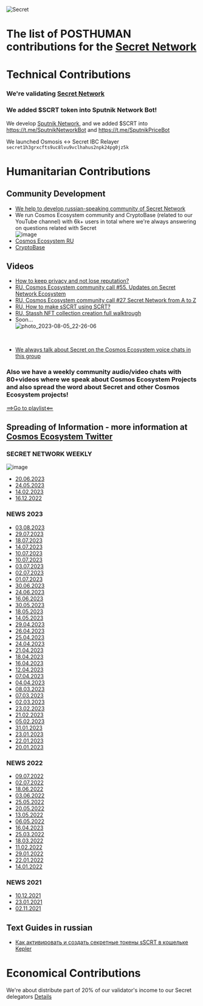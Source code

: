 ![Secret](https://github.com/Validator-POSTHUMAN/contributions/assets/92199696/3b73ee7d-c5af-4e29-a15a-351383f81b5d)
# The list of POSTHUMAN contributions for the [Secret Network](https://scrt.network/)

# Technical Contributions

### We're validating [Secret Network](https://www.mintscan.io/secret/validators/secretvaloper1f8chr3y3s9h8g4vc5pg8wvzzhfy3hcxm0re5zc)

### We added $SCRT token into Sputnik Network Bot! 

We develop [Sputnik Network](https://sputnik.exchange/), and we added $SCRT into https://t.me/SputnikNetworkBot and https://t.me/SputnikPriceBot <br/>

We launched Osmosis <-> Secret IBC Relayer
`secret1h3grxcfts9uc8lvu9vclhahus2npk24pg0jz5k`

# Humanitarian Contributions

## Community Development

- [We help to develop russian-speaking community of Secret Network](https://t.me/scrt_russia)
- We run Cosmos Ecosystem community and CryptoBase (related to our YouTube channel) with 6k+ users in total where we're always answering on questions related with Secret <br/>
![image](https://github.com/Validator-POSTHUMAN/contributions/assets/92199696/34720236-70db-45dc-b2c1-95530770e001) <br/>
- [Cosmos Ecosystem RU](https://t.me/CosmosEcosystem_ru)
- [СryptoBase](https://t.me/Crypto_Base_Chat)

## Videos
- [How to keep privacy and not lose reputation?](https://youtu.be/CArcKRzxd78)
- [RU. Cosmos Ecosystem community call #55. Updates on Secret Network Ecosystem](https://youtu.be/VDEDTmOMbWg)
- [RU. Cosmos Ecosystem community call #27 Secret Network from A to Z](https://youtu.be/LVopimoM8Jk)
- [RU. How to make sSCRT using SCRT?](https://www.youtube.com/watch?v=SPGGbNGXZjg)
- [RU. Stassh NFT collection creation full walktrough](https://youtu.be/dA5d1t_wG4s)
- Soon... <br> ![photo_2023-08-05_22-26-06](https://github.com/Validator-POSTHUMAN/contributions/assets/92199696/07554a7e-61bc-451b-afa5-1f89e0aa3a4a)
<br/>

- [We always talk about Secret on the Cosmos Ecosystem voice chats in this group](https://t.me/CosmosEcosystem_ru)

### Also we have a weekly community audio/video chats with 80+videos where we speak about Cosmos Ecosystem Projects and also spread the word about Secret and other Cosmos Ecosystem projects! 

[==>Go to playlist<==](https://youtube.com/playlist?list=PLgQFzABJoJYx-lwnvZwKjDqsDxiccjP-G)

## Spreading of Information - more information at [Cosmos Ecosystem Twitter](https://twitter.com/CosmosEcosystem)

### SECRET NETWORK WEEKLY <br/>
![image](https://github.com/Validator-POSTHUMAN/contributions/assets/92199696/9c878abc-9afa-4565-93d2-a54e2fa1b751) <br/>

- [20.06.2023](https://twitter.com/CosmosEcosystem/status/1671148115909562375?t=0sXxSAPxCFMZmx9uDiGkRQ&s=19)
- [24.05.2023](https://twitter.com/CosmosEcosystem/status/1661292723188518912?t=L8qNqVy7JP4YZLP3P_HbGg&s=19)
- [14.02.2023](https://twitter.com/CosmosEcosystem/status/1625506150274719745?t=Wmxtk3QyHB0yfY_aZmzpxw&s=19)
- [16.12.2022](https://twitter.com/CosmosEcosystem/status/1603725114842812416?t=9Vq62Y6W2HnHHUAcBLe-lg&s=19)

### NEWS 2023 

- [03.08.2023](https://twitter.com/CosmosEcosystem/status/1687079946257051648?t=2FyDN1-Pki1MQFkw2loieg&s=19)
- [29.07.2023](https://twitter.com/CosmosEcosystem/status/1684580014313152513?t=KvxIJXq28OYvIshojgufaQ&s=19)
- [18.07.2023](https://twitter.com/CosmosEcosystem/status/1681262796447813632?t=vAjAvUueDHKj1jM87F_3bw&s=19)
- [14.07.2023](https://twitter.com/CosmosEcosystem/status/1679914437673615372?t=xwIVoxBoDccxRWI5DgV9FQ&s=19)
- [10.07.2023](https://twitter.com/CosmosEcosystem/status/1678463778264850448?t=7f8alsqBATgkwOEHOcK-2g&s=19)
- [10.07.2023](https://twitter.com/CosmosEcosystem/status/1678463778264850448?t=3OADbL7Q0qdfbM_txT_qYA&s=19)
- [03.07.2023](https://twitter.com/CosmosEcosystem/status/1675837294853357570?t=dX5MBqFtY0dFEAkkZdFBhQ&s=19)
- [02.07.2023](https://twitter.com/CosmosEcosystem/status/1675489013007011840?t=CQwXtJXKRmeZHvfYKGzJXg&s=19)
- [01.07.2023](https://twitter.com/CosmosEcosystem/status/1675170348650885121?s=19)
- [30.06.2023](https://twitter.com/CosmosEcosystem/status/1674798213336039425?t=ZcHwaArDGwh9VF2Jc59-XA&s=19)
- [24.06.2023](https://twitter.com/CosmosEcosystem/status/1672664965650554886?t=2dICBvbpa_zC9Aj-g7KE4A&s=19)
- [16.06.2023](https://twitter.com/CosmosEcosystem/status/1669775723555422231?t=g34GGwEEfeEDijkHT0nwNg&s=19)
- [30.05.2023](https://twitter.com/CosmosEcosystem/status/1663533235391930371?t=ODBFUraMOAybSLh4AETmGA&s=19)
- [18.05.2023](https://twitter.com/CosmosEcosystem/status/1659203661623627778?t=ma5KgCadCFOSKez8kmBOkw&s=19)
- [14.05.2023](https://twitter.com/CosmosEcosystem/status/1657733480833335297?t=SZCudkXHPLhO4vDQMyFe7g&s=19)
- [29.04.2023](https://twitter.com/CosmosEcosystem/status/1652323016406351872?t=mG-oYTV9PA2-bAV83nlLRQ&s=19)
- [26.04.2023](https://twitter.com/CosmosEcosystem/status/1651202923354017792?t=1lPmWk6DdS1sTacleRc68A&s=19)
- [25.04.2023](https://twitter.com/CosmosEcosystem/status/1650851781617000448?t=b43EZg0AP96ajIhhHnlLDA&s=19)
- [24.04.2023](https://twitter.com/CosmosEcosystem/status/1650486067068542976?t=CEVSpeV06Ccns3wr9_hRfg&s=19)
- [21.04.2023](https://twitter.com/CosmosEcosystem/status/1649481856113319940?t=lQPSCi21x1kuYSOge27owg&s=19)
- [18.04.2023](https://twitter.com/CosmosEcosystem/status/1648377776800514052?t=iLN3RWJSw3RMGin7sfRPIQ&s=19)
- [16.04.2023](https://twitter.com/CosmosEcosystem/status/1647524720408162304?t=WZQWPR-fR-hxX5JHKTcN5A&s=19)
- [12.04.2023](https://twitter.com/CosmosEcosystem/status/1646058758504878081?t=k-KaikTvlXvbwH89FvzuTg&s=19)
- [07.04.2023](https://twitter.com/CosmosEcosystem/status/1644362314966024192?t=kICVIwwqzBTWxthCbjU1EQ&s=19)
- [04.04.2023](https://twitter.com/CosmosEcosystem/status/1643295073524670484?t=946s-FzHmxVMVs5Kxp3qvw&s=19)
- [08.03.2023](https://twitter.com/CosmosEcosystem/status/1633430150543994881?t=n_9Voq0-SLM9WhoJlz_pIg&s=19)
- [07.03.2023](https://twitter.com/CosmosEcosystem/status/1633140848903831561?t=YLVIekOU53DUPw4Fx57WYg&s=19)
- [02.03.2023](https://twitter.com/CosmosEcosystem/status/1631299152234553345?t=_I14JVDQezkiDqhnpJP2NA&s=19)
- [23.02.2023](https://twitter.com/CosmosEcosystem/status/1628724678956048384?t=0g1GVP5mo-honSgeiil3dg&s=19)
- [21.02.2023](https://twitter.com/CosmosEcosystem/status/1628011408846733313?t=OeSeaz2eloAXC_x3IP9igA&s=19)
- [05.02.2023](https://twitter.com/CosmosEcosystem/status/1622222974165057537?t=SXxpGkvPkLG4hWBlBb_zHA&s=19)
- [31.01.2023](https://twitter.com/CosmosEcosystem/status/1620391835846971399?t=9GIepCvwnnjYJlZt5aS05g&s=19)
- [23.01.2023](https://twitter.com/CosmosEcosystem/status/1617534103221567492?t=XWuxXcmXORCK24DJDJW6Yw&s=19)
- [22.01.2023](https://twitter.com/CosmosEcosystem/status/1617146767409119232?t=s1NGWb3wZrCBUMt8CA62ow&s=19)
- [20.01.2023](https://twitter.com/CosmosEcosystem/status/1616482169064652800?t=2VmlFvVEWzKEv9RWQ-Vu-A&s=19)

### NEWS 2022

- [09.07.2022](https://twitter.com/CosmosEcosystem/status/1545811915779235841?t=mdVaB523AMpxp5gpDEQ3bw&s=19)
- [02.07.2022](https://twitter.com/CosmosEcosystem/status/1543282596876099593?t=yAxom1BGO453zRsuyNDE4Q&s=19)
- [18.06.2022](https://twitter.com/CosmosEcosystem/status/1538182138813718528?t=DLM2M19AcfrGnR_c5XsB2Q&s=19)
- [03.06.2022](https://twitter.com/CosmosEcosystem/status/1532800537187561475?t=ZTzGc2nq4MB8Y5e0uqcL7w&s=19)
- [25.05.2022](https://twitter.com/CosmosEcosystem/status/1530258481353306115?t=MF7btC2EJn3XDeSM6VaCtQ&s=19)
- [20.05.2022](https://twitter.com/CosmosEcosystem/status/1527729812223270912?t=Y8nnZu1ODQzGaqUxBuWqVA&s=19)
- [13.05.2022](https://twitter.com/CosmosEcosystem/status/1525170815385452544?t=66nXGEfnABnhgwdt1foSeQ&s=19)
- [06.05.2022](https://twitter.com/CosmosEcosystem/status/1522652655990063106?t=RMwIiynv6ZTGbe2RSE_qOA&s=19)
- [16.04.2023](https://twitter.com/CosmosEcosystem/status/1515350581963018251?t=p9nXq78KiAR0dcg1y57OLg&s=19)
- [25.03.2022](https://twitter.com/CosmosEcosystem/status/1507456026190221345?t=hpgqeFjuUIQDOFnZx_tF4g&s=19)
- [18.03.2022](https://twitter.com/CosmosEcosystem/status/1504796975262277645?t=Pnb36j59-LMVJ4u9OhMraA&s=19)
- [11.02.2022](https://twitter.com/CosmosEcosystem/status/1492208944353320962?t=E_bzoqyNYe_2yz4aYAdAJQ&s=19)
- [29.01.2022](https://twitter.com/CosmosEcosystem/status/1487170440577667073?t=X_F4ylEyShzw8r745GDDkw&s=19)
- [22.01.2022](https://twitter.com/CosmosEcosystem/status/1484649435208507395?t=ZxcJGduo0vpEM4zH5iRGQQ&s=19)
- [14.01.2022](https://twitter.com/CosmosEcosystem/status/1482022761023381514?t=xUyCy_di8s_EyQL5JIPmcw&s=19)

### NEWS 2021

- [10.12.2021](https://twitter.com/CosmosEcosystem/status/1469367168806567939?t=2oyUU7rNG45cW_dJc8oUnA&s=19)
- [23.01.2021](https://twitter.com/CosmosEcosystem/status/1463192220794822660?t=CVuihPzMF4awRDGKTnAbIA&s=19)
- [02.11.2021](https://twitter.com/CosmosEcosystem/status/1455484810215010311?t=A3mC1KbJ2oahdVVEpddTJg&s=19)


## Text Guides in russian

- [Как активировать и создать секретные токены sSCRT в кошельке Kepler](https://medium.com/@antropocosmist/%D0%BA%D0%B0%D0%BA-%D0%B0%D0%BA%D1%82%D0%B8%D0%B2%D0%B8%D1%80%D0%BE%D0%B2%D0%B0%D1%82%D1%8C-%D0%B8-%D1%81%D0%BE%D0%B7%D0%B4%D0%B0%D1%82%D1%8C-%D1%81%D0%B5%D0%BA%D1%80%D0%B5%D1%82%D0%BD%D1%8B%D0%B5-%D1%82%D0%BE%D0%BA%D0%B5%D0%BD%D1%8B-sscrt-%D0%B2-%D0%BA%D0%BE%D1%88%D0%B5%D0%BB%D1%8C%D0%BA%D0%B5-kepler-e0692c2baefd)

</details>

# Economical Contributions
 We're about distribute part of 20% of our validator's income to our Secret delegators [Details](https://posthuman.digital/phmn)
